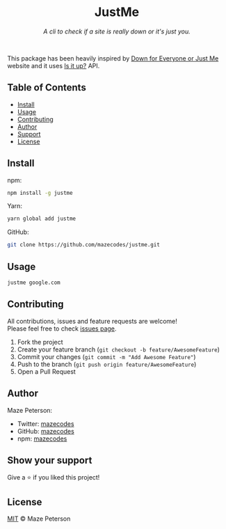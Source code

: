 <div align="center">
  <h1>JustMe</h1>
  <p><i>A cli to check if a site is really down or it's just you.</i></p>
</div><br>

This package has been heavily inspired by [Down for Everyone or Just Me](https://downforeveryoneorjustme.com/) website and it uses [Is it up?](https://isitup.org/) API.

## Table of Contents

- [Install](#install)
- [Usage](#usage)
- [Contributing](#contributing)
- [Author](#author)
- [Support](#show-your-support)
- [License](#license)

## Install

npm:

```bash
npm install -g justme
```

Yarn:

```bash
yarn global add justme
```

GitHub:

```bash
git clone https://github.com/mazecodes/justme.git
```

## Usage

```bash
justme google.com
```

## Contributing

All contributions, issues and feature requests are welcome!<br>
Please feel free to check [issues page](https://github.com/mazecodes/justme/issues).

1. Fork the project
1. Create your feature branch (`git checkout -b feature/AwesomeFeature`)
1. Commit your changes (`git commit -m "Add Awesome Feature"`)
1. Push to the branch (`git push origin feature/AwesomeFeature`)
1. Open a Pull Request

## Author

Maze Peterson:

- Twitter: [mazecodes](https://twitter.com/mazecodes)
- GitHub: [mazecodes](https://github.com/mazecodes)
- npm: [mazecodes](https://npmjs.com/~mazecodes)

## Show your support

Give a ⭐ if you liked this project!

## License

[MIT](https://github.com/mazecodes/justme/blob/master/LICENSE) © Maze Peterson
